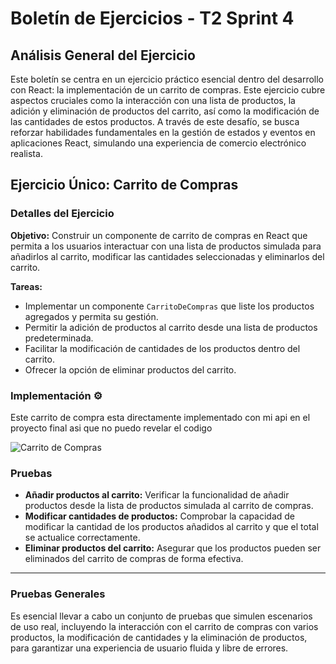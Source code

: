 # Boletín de Ejercicios - T2 Sprint 4

## Análisis General del Ejercicio

Este boletín se centra en un ejercicio práctico esencial dentro del desarrollo con React: la implementación de un carrito de compras. Este ejercicio cubre aspectos cruciales como la interacción con una lista de productos, la adición y eliminación de productos del carrito, así como la modificación de las cantidades de estos productos. A través de este desafío, se busca reforzar habilidades fundamentales en la gestión de estados y eventos en aplicaciones React, simulando una experiencia de comercio electrónico realista.

## Ejercicio Único: Carrito de Compras

### Detalles del Ejercicio

**Objetivo:** Construir un componente de carrito de compras en React que permita a los usuarios interactuar con una lista de productos simulada para añadirlos al carrito, modificar las cantidades seleccionadas y eliminarlos del carrito.

**Tareas:**

- Implementar un componente `CarritoDeCompras` que liste los productos agregados y permita su gestión.
- Permitir la adición de productos al carrito desde una lista de productos predeterminada.
- Facilitar la modificación de cantidades de los productos dentro del carrito.
- Ofrecer la opción de eliminar productos del carrito.

### Implementación ⚙️

Este carrito de compra esta directamente implementado con mi api en el proyecto final asi que no puedo revelar el codigo

![Carrito de Compras]()

### Pruebas

- **Añadir productos al carrito:** Verificar la funcionalidad de añadir productos desde la lista de productos simulada al carrito de compras.
- **Modificar cantidades de productos:** Comprobar la capacidad de modificar la cantidad de los productos añadidos al carrito y que el total se actualice correctamente.
- **Eliminar productos del carrito:** Asegurar que los productos pueden ser eliminados del carrito de compras de forma efectiva.

---

### Pruebas Generales

Es esencial llevar a cabo un conjunto de pruebas que simulen escenarios de uso real, incluyendo la interacción con el carrito de compras con varios productos, la modificación de cantidades y la eliminación de productos, para garantizar una experiencia de usuario fluida y libre de errores.
